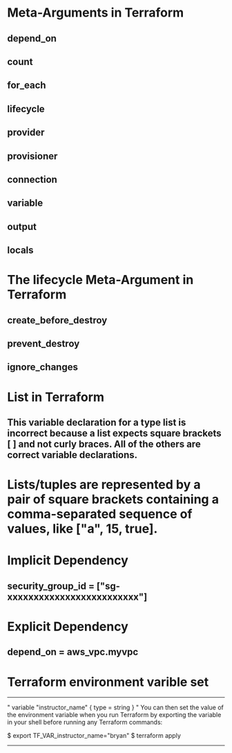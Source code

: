 # Meta-Arguments in Terraform

## depend_on
## count
## for_each
## lifecycle
## provider
## provisioner
## connection
## variable
## output
## locals


# The lifecycle Meta-Argument in Terraform


## create_before_destroy
## prevent_destroy
## ignore_changes

# List in Terraform
## This variable declaration for a type list is incorrect because a list expects square brackets [ ] and not curly braces. All of the others are correct variable declarations.

# Lists/tuples are represented by a pair of square brackets containing a comma-separated sequence of values, like ["a", 15, true].

# Implicit Dependency

## security_group_id = ["sg-xxxxxxxxxxxxxxxxxxxxxxxxx"]

# Explicit Dependency

## depend_on = aws_vpc.myvpc

# Terraform environment varible set

****************************************************
"
variable "instructor_name" {
  type = string
}
"
You can then set the value of the environment variable when you run Terraform by exporting the variable in your shell before running any Terraform commands:

$ export TF_VAR_instructor_name="bryan"
$ terraform apply
****************************************************


